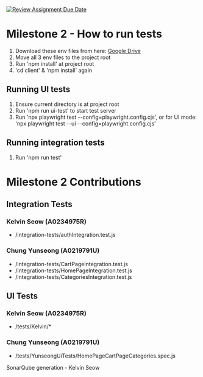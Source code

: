 [![Review Assignment Due Date](https://classroom.github.com/assets/deadline-readme-button-22041afd0340ce965d47ae6ef1cefeee28c7c493a6346c4f15d667ab976d596c.svg)](https://classroom.github.com/a/Lq2be5ao)

# Milestone 2 - How to run tests

1. Download these env files from here: [Google Drive](https://drive.google.com/drive/folders/1X1ibo3JVlgANbw4X6V6zR-BPW2oAaF6p?usp=drive_link)
2. Move all 3 env files to the project root
3. Run 'npm install' at project root
4. 'cd client' & 'npm install' again

## Running UI tests

1. Ensure current directory is at project root
2. Run 'npm run ui-test' to start test server
3. Run 'npx playwright test --config=playwright.config.cjs', or for UI mode: 'npx playwright test --ui --config=playwright.config.cjs'

## Running integration tests

1. Run 'npm run test'

# Milestone 2 Contributions

## Integration Tests

### Kelvin Seow (A0234975R)

- <root>/integration-tests/authIntegration.test.js

### Chung Yunseong (A0219791U)

- <root>/integration-tests/CartPageIntegration.test.js
- <root>/integration-tests/HomePageIntegration.test.js
- <root>/integration-tests/CategoriesIntegration.test.js

## UI Tests

### Kelvin Seow (A0234975R)

- <root>/tests/Kelvin/*

### Chung Yunseong (A0219791U)

- <root>/tests/YunseongUiTests/HomePageCartPageCategories.spec.js

SonarQube generation - Kelvin Seow
